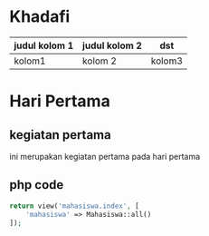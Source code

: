 # Khadafi

| judul kolom 1 | judul kolom 2 | dst |
|---------------|---------------|-----|
| kolom1 | kolom 2 | kolom3 |


# Hari Pertama

## kegiatan pertama

ini merupakan kegiatan pertama pada hari pertama

## php code

```php
return view('mahasiswa.index', [
    'mahasiswa' => Mahasiswa::all()
]);
```